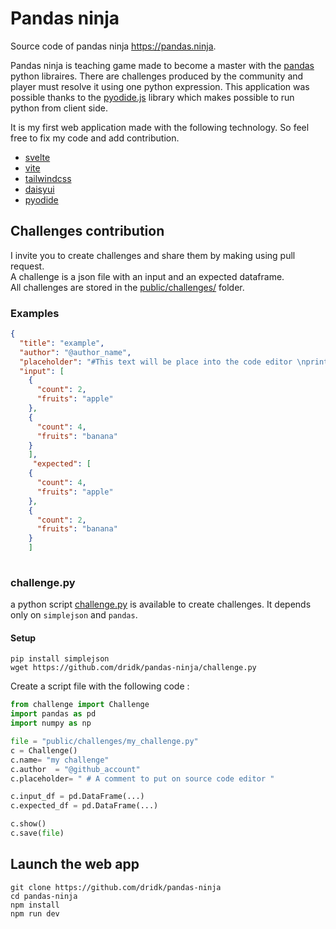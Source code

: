 # Pandas ninja

Source code of pandas ninja https://pandas.ninja. 

Pandas ninja is teaching game made to become a master with the [pandas](https://pandas.pydata.org/) python libraires. There are challenges produced by the community and player must resolve it using one python expression. This application was possible thanks to the [pyodide.js](https://pyodide.org/en/stable/) library which makes possible to run python from client side. 

It is my first web application made with the following technology.  So feel free to fix my code and add contribution. 

- [svelte](https://svelte.dev/) 
- [vite](https://vitejs.dev/) 
- [tailwindcss](https://tailwindcss.com/)
- [daisyui](https://daisyui.com) 
- [pyodide](https://pyodide.org/en/stable/)


## Challenges contribution 

I invite you to create challenges and share them by making using pull request.   
A challenge is a json file with an input and an expected dataframe.     
All challenges are stored in the [public/challenges/](https://github.com/dridk/pandas-ninja/blob/main/public/challenges/) folder.

### Examples 

```json
{
  "title": "example",
  "author": "@author_name",
  "placeholder": "#This text will be place into the code editor \nprint(df)",
  "input": [
    {
      "count": 2,
      "fruits": "apple"
    },
    {
      "count": 4,
      "fruits": "banana"
    }
    ], 
     "expected": [
    {
      "count": 4,
      "fruits": "apple"
    },
    {
      "count": 2,
      "fruits": "banana"
    }
    ]
    

```


### challenge.py 

a python script [challenge.py](https://github.com/dridk/pandas-ninja/challenge.py) is available to create challenges. It depends only on `simplejson` and `pandas`.

#### Setup
```
pip install simplejson
wget https://github.com/dridk/pandas-ninja/challenge.py

```

Create a script file with the following code : 

```python
from challenge import Challenge
import pandas as pd
import numpy as np

file = "public/challenges/my_challenge.py"
c = Challenge()
c.name= "my challenge"
c.author  = "@github_account"
c.placeholder= " # A comment to put on source code editor " 

c.input_df = pd.DataFrame(...)
c.expected_df = pd.DataFrame(...)

c.show()
c.save(file)

```


## Launch the web app

```
git clone https://github.com/dridk/pandas-ninja
cd pandas-ninja
npm install 
npm run dev 

```


